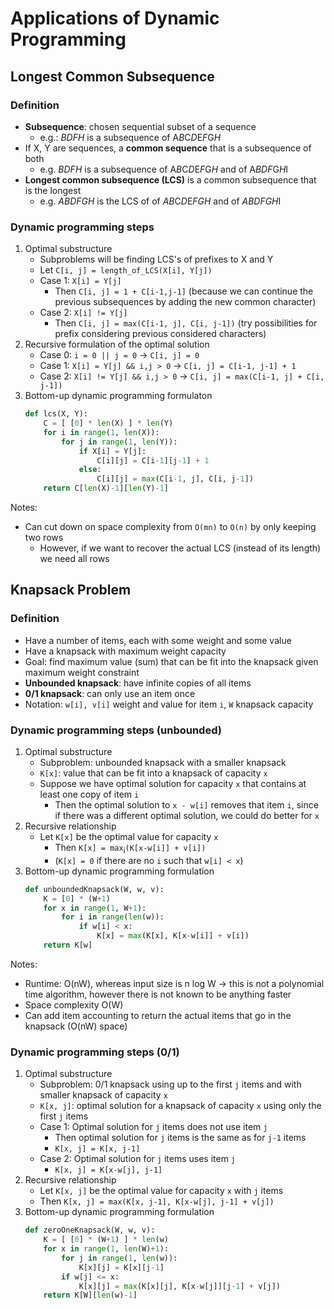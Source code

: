 # Applications of Dynamic Programming

## Longest Common Subsequence

### Definition

* **Subsequence**: chosen sequential subset of a sequence
    - e.g.: *BDFH* is a subsequence of A*B*C*D*E*F*G*H*
* If X, Y are sequences, a **common sequence** that is a subsequence of both
    - e.g. *BDFH* is a subsequence of A*B*C*D*E*F*G*H* and of A*BDF*G*H*I
* **Longest common subsequence (LCS)** is a common subsequence that is the longest
    - e.g. *ABDFGH* is the LCS of of *AB*C*D*E*FGH* and of *ABDFGH*I

### Dynamic programming steps

1. Optimal substructure
    - Subproblems will be finding LCS's of prefixes to X and Y
    - Let `C[i, j] = length_of_LCS(X[i], Y[j])`
    - Case 1: `X[i] = Y[j]`
        - Then `C[i, j] = 1 + C[i-1,j-1]` (because we can continue the previous subsequences by adding the new common character)
    - Case 2: `X[i] != Y[j]`
        - Then `C[i, j] = max(C[i-1, j], C[i, j-1])` (try possibilities for prefix considering previous considered characters)
2. Recursive formulation of the optimal solution
    - Case 0: `i = 0 || j = 0` -> `C[i, j] = 0`
    - Case 1: `X[i] = Y[j] && i,j > 0` -> `C[i, j] = C[i-1, j-1] + 1`
    - Case 2: `X[i] != Y[j] && i,j > 0` -> `C[i, j] = max(C[i-1, j] + C[i, j-1])`
3. Bottom-up dynamic programming formulaton
    ```python
    def lcs(X, Y):
        C = [ [0] * len(X) ] * len(Y)
        for i in range(1, len(X)):
            for j in range(1, len(Y)):
                if X[i] = Y[j]:
                    C[i][j] = C[i-1][j-1] + 1
                else:
                    C[i][j] = max(C[i-1, j], C[i, j-1])
        return C[len(X)-1][len(Y)-1]
    ```

Notes:
- Can cut down on space complexity from `O(mn)` to `O(n)` by only keeping two rows
    - However, if we want to recover the actual LCS (instead of its length) we need all rows

## Knapsack Problem

### Definition

* Have a number of items, each with some weight and some value
* Have a knapsack with maximum weight capacity
* Goal: find maximum value (sum) that can be fit into the knapsack given maximum weight constraint
* **Unbounded knapsack**: have infinite copies of all items
* **0/1 knapsack**: can only use an item once
* Notation: `w[i], v[i]` weight and value for item `i`, `W` knapsack capacity

### Dynamic programming steps (unbounded)

1. Optimal substructure
    - Subproblem: unbounded knapsack with a smaller knapsack
    - `K[x]`: value that can be fit into a knapsack of capacity `x`
    - Suppose we have optimal solution for capacity `x` that contains at least one copy of item `i`
        - Then the optimal solution to `x - w[i]` removes that item `i`, since if there was a different optimal solution, we could do better for `x`
2. Recursive relationship
    - Let `K[x]` be the optimal value for capacity `x`
        - Then `K[x] = max`<sub>i</sub>`(K[x-w[i]] + v[i])`
        - (`K[x] = 0` if there are no `i` such that `w[i] < x`)
3. Bottom-up dynamic programming formulation
    ```python
    def unboundedKnapsack(W, w, v):
        K = [0] * (W+1)
        for x in range(1, W+1):
            for i in range(len(w)):
                if w[i] < x:
                    K[x] = max(K[x], K[x-w[i]] + v[i])
        return K[w]
    ```

Notes:
- Runtime: O(nW), whereas input size is n log W -> this is not a polynomial time algorithm, however there is not known to be anything faster
- Space complexity O(W)
- Can add item accounting to return the actual items that go in the knapsack (O(nW) space)

### Dynamic programming steps (0/1)

1. Optimal substructure
    - Subproblem: 0/1 knapsack using up to the first `j` items and with smaller knapsack of capacity `x`
    - `K[x, j]`: optimal solution for a knapsack of capacity `x` using only the first `j` items
    - Case 1: Optimal solution for `j` items does not use item `j`
        - Then optimal solution for `j` items is the same as for `j-1` items
        - `K[x, j] = K[x, j-1]`
    - Case 2: Optimal solution for `j` items uses item `j`
        - `K[x, j] = K[x-w[j], j-1]`
2. Recursive relationship
    - Let `K[x, j]` be the optimal value for capacity `x` with `j` items
    - Then `K[x, j] = max(K[x, j-1], K[x-w[j], j-1] + v[j])`
3. Bottom-up dynamic programming formulation
    ```python
    def zeroOneKnapsack(W, w, v):
        K = [ [0] * (W+1) ] * len(w)
        for x in range(1, len(W)+1):
            for j in range(1, len(w)):
                K[x][j] = K[x][j-1]
            if w[j] <= x:
                K[x][j] = max(K[x][j], K[x-w[j]][j-1] + v[j])
        return K[W][len(w)-1]
    ```
